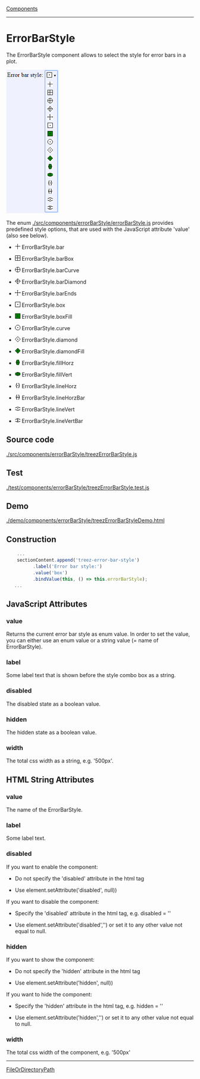 [Components](../components.md)

----

# ErrorBarStyle
		
The ErrorBarStyle component allows to select the style for error bars in a plot. 
	
![](../../images/treez_error_bar_style.png)

The enum [./src/components/errorBarStyle/errorBarStyle.js](../../../src/components/errorBarStyle/errorBarStyle.js) provides 
predefined style options, that are used with the JavaScript attribute 'value' (also see below). 


* ![](../../../src/components/errorBarStyle/bar.png) ErrorBarStyle.bar

* ![](../../../src/components/errorBarStyle/barbox.png) ErrorBarStyle.barBox  

* ![](../../../src/components/errorBarStyle/barcurve.png) ErrorBarStyle.barCurve  

* ![](../../../src/components/errorBarStyle/bardiamond.png) ErrorBarStyle.barDiamond  

* ![](../../../src/components/errorBarStyle/barends.png) ErrorBarStyle.barEnds  

* ![](../../../src/components/errorBarStyle/box.png) ErrorBarStyle.box  

* ![](../../../src/components/errorBarStyle/boxfill.png) ErrorBarStyle.boxFill  

* ![](../../../src/components/errorBarStyle/curve.png) ErrorBarStyle.curve  

* ![](../../../src/components/errorBarStyle/diamond.png) ErrorBarStyle.diamond  

* ![](../../../src/components/errorBarStyle/diamondfill.png) ErrorBarStyle.diamondFill  

* ![](../../../src/components/errorBarStyle/fillhorz.png) ErrorBarStyle.fillHorz  

* ![](../../../src/components/errorBarStyle/fillvert.png) ErrorBarStyle.fillVert  

* ![](../../../src/components/errorBarStyle/linehorz.png) ErrorBarStyle.lineHorz  

* ![](../../../src/components/errorBarStyle/linehorzbar.png) ErrorBarStyle.lineHorzBar

* ![](../../../src/components/errorBarStyle/linevert.png) ErrorBarStyle.lineVert

* ![](../../../src/components/errorBarStyle/linevertbar.png) ErrorBarStyle.lineVertBar

		
## Source code

[./src/components/errorBarStyle/treezErrorBarStyle.js](../../../src/components/errorBarStyle/treezErrorBarStyle.js)

## Test

[./test/components/errorBarStyle/treezErrorBarStyle.test.js](../../../test/components/errorBarStyle/treezErrorBarStyle.test.js)

## Demo

[./demo/components/errorBarStyle/treezErrorBarStyleDemo.html](../../../demo/components/errorBarStyle/treezErrorBarStyleDemo.html)

## Construction

```javascript
    ...
    sectionContent.append('treez-error-bar-style')
		  .label('Error bar style:')		  
		  .value('box')		
		  .bindValue(this, () => this.errorBarStyle);	
   ...
```

## JavaScript Attributes

### value

Returns the current error bar style as enum value. 
In order to set the value, you can either use an enum value or a string value (= name of ErrorBarStyle). 

### label

Some label text that is shown before the style combo box as a string. 

### disabled

The disabled state as a boolean value. 

### hidden

The hidden state as a boolean value.

### width

The total css width as a string, e.g. '500px'.



## HTML String Attributes

### value

The name of the ErrorBarStyle.

### label

Some label text.

### disabled

If you want to enable the component:

* Do not specify the 'disabled' attribute in the html tag

* Use element.setAttribute('disabled', null)) 

If you want to disable the component:

* Specify the 'disabled' attribute in the html tag, e.g. disabled = ''

* Use element.setAttribute('disabled','') or set it to any other value not equal to null. 

### hidden

If you want to show the component:

* Do not specify the 'hidden' attribute in the html tag

* Use element.setAttribute('hidden', null)) 

If you want to hide the component:

* Specify the 'hidden' attribute in the html tag, e.g. hidden = ''

* Use element.setAttribute('hidden','') or set it to any other value not equal to null. 

### width

The total css width of the component, e.g. '500px'




----

[FileOrDirectoryPath](../file/fileOrDirectoryPath.md)

